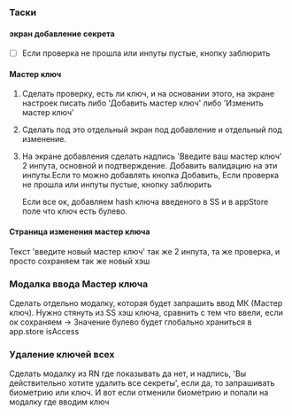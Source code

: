 ### Таски

#### экран добавление секрета

-[ ] Если проверка не прошла или инпуты пустые, кнопку заблюрить

#### Мастер ключ

1. Сделать проверку, есть ли ключ, и на основании этого, на экране настроек писать либо 'Добавить мастер ключ' либо 'Изменить мастер ключ'
2. Сделать под это отдельный экран под добавление и отдельный под изменение.
3. На экране добавления сделать надпись 'Введите ваш мастер ключ'
   2 инпута, основной и подтверждение. Добавить валидацию на эти инпуты.Если то можно добавлять
   кнопка Добавить, Если проверка не прошла или инпуты пустые, кнопку заблюрить

   Если все ок, добавляем hash ключа введеного в SS и в appStore поле что ключ есть булево.

#### Страница изменения мастер ключа

Текст 'введите новый мастер ключ'
так же 2 инпута, та же проверка, и просто сохраняем так же новый хэш

### Модалка ввода Мастер ключа

Сделать отдельно модалку, которая будет запрашить ввод МК (Мастер ключ). Нужно стянуть из SS хэш ключа, сравнить с тем что ввели, если ок сохраняем -> Значение булево будет глобально храниться в app.store isAccess

### Удаление ключей всех

Сделать модалку из RN где показывать да нет, и надпись, 'Вы действительно хотите удалить все секреты', если да, то запрашивать биометрию или ключ. И вот если отменили биометрию и попали на модалку где вводим ключ
